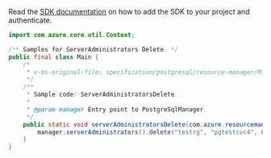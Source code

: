 Read the [SDK documentation](https://github.com/Azure/azure-sdk-for-java/blob/azure-resourcemanager-postgresql_1.0.2/sdk/postgresql/azure-resourcemanager-postgresql/README.md) on how to add the SDK to your project and authenticate.

```java
import com.azure.core.util.Context;

/** Samples for ServerAdministrators Delete. */
public final class Main {
    /*
     * x-ms-original-file: specification/postgresql/resource-manager/Microsoft.DBforPostgreSQL/stable/2017-12-01/examples/ServerAdminDelete.json
     */
    /**
     * Sample code: ServerAdministratorsDelete.
     *
     * @param manager Entry point to PostgreSqlManager.
     */
    public static void serverAdministratorsDelete(com.azure.resourcemanager.postgresql.PostgreSqlManager manager) {
        manager.serverAdministrators().delete("testrg", "pgtestsvc4", Context.NONE);
    }
}
```
